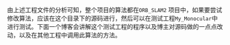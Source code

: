 由上述工程文件的分析可知，整个项目的算法都在`ORB_SLAM2` 项目中，如果要尝试修改算法，应该在这个目录下的源码进行，然后可以在测试工程`My_Monocular`中进行测试。下面一个博客会讲解这个测试工程的程序以及博主对源码做的一点点改动，以及在其他工程中调用此算法的方法。